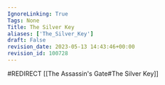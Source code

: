 ```yaml
---
IgnoreLinking: True
Tags: None
Title: The Silver Key
aliases: ['The_Silver_Key']
draft: False
revision_date: 2023-05-13 14:43:46+00:00
revision_id: 100728
---
```


#REDIRECT [[The Assassin's Gate#The Silver Key]]